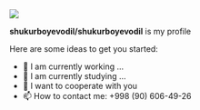 <a href="https://git.io/typing-svg" rel="nofollow">
    <img src="https://camo.githubusercontent.com/74d76ff26cba976dbf4bf3aa989b00559858cefb56b35dad27c3aeafd8ea98f3/68747470733a2f2f726561646d652d747970696e672d7376672e6865726f6b756170702e636f6d2f3f6c696e65733d4865792b5468657265212bf09f918b3b49e280996d2b4142552b534149443b46756c6c737461636b2b456e67696e6565722b486572652bf09f9a803b4c6574e28099732b4275696c642b536f6d657468696e672b436f6f6c212663656e7465723d747275652673697a653d3330" data-canonical-src="https://readme-typing-svg.herokuapp.com/?lines=Hello+,+how+are+you!+👋;I’m+Odil+Shukurboyev;and+Frontend+Devoloper&amp;center=true&amp;size=30" style="max-width: 100%;">
  </a>



**shukurboyevodil/shukurboyevodil** is my profile

Here are some ideas to get you started:

- 🔭 I am currently working ...
- 🌱 I am currently studying ...
- 👯 I want to cooperate with you
- 📫 How to contact me: +998 (90) 606-49-26
